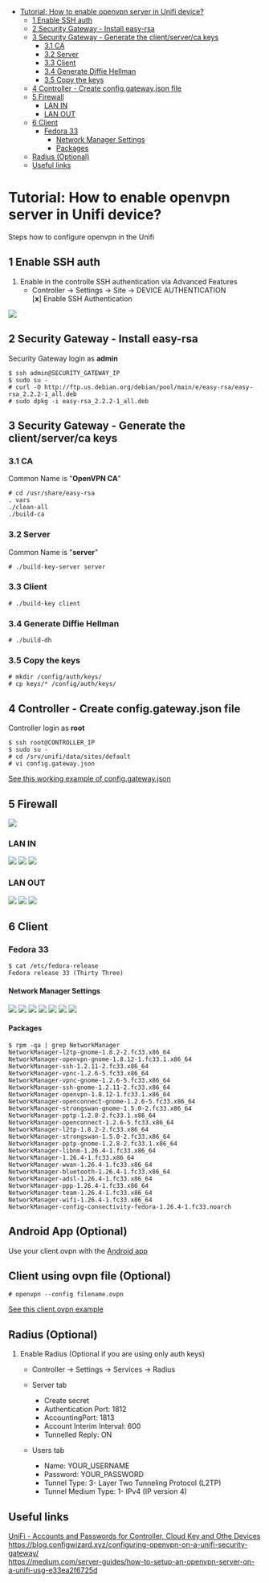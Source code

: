 - [Tutorial: How to enable openvpn server in Unifi device?](#tutorial--how-to-enable-openvpn-server-in-unifi-device-)
  * [1 Enable SSH auth](#1-enable-ssh-auth)
  * [2 Security Gateway - Install easy-rsa](#2-security-gateway---install-easy-rsa)
  * [3 Security Gateway - Generate the client/server/ca keys](#3-security-gateway---generate-the-client-server-ca-keys)
    + [3.1 CA](#31-ca)
    + [3.2 Server](#32-server)
    + [3.3 Client](#33-client)
    + [3.4 Generate Diffie Hellman](#34-generate-diffie-hellman)
    + [3.5 Copy the keys](#35-copy-the-keys)
  * [4 Controller - Create config.gateway.json file](#4-controller---create-configgatewayjson-file)
  * [5 Firewall](#5-firewall)
    + [LAN IN](#lan-in)
    + [LAN OUT](#lan-out)
  * [6 Client](#6-client)
    + [Fedora 33](#fedora-33)
      - [Network Manager Settings](#network-manager-settings)
      - [Packages](#packages)
  * [Radius (Optional)](#radius--optional-)
  * [Useful links](#useful-links)

# Tutorial: How to enable openvpn server in Unifi device?
Steps how to configure openvpn in the Unifi

## 1 Enable SSH auth
1) Enable in the controlle SSH authentication via Advanced Features
    - Controller -> Settings -> Site -> DEVICE AUTHENTICATION  
      [**x**] Enable SSH Authentication

![](/png/controller/controller-enable-ssh-auth.png)

## 2 Security Gateway - Install easy-rsa

Security Gateway login as **admin**

```
$ ssh admin@SECURITY_GATEWAY_IP
$ sudo su -
# curl -O http://ftp.us.debian.org/debian/pool/main/e/easy-rsa/easy-rsa_2.2.2-1_all.deb
# sudo dpkg -i easy-rsa_2.2.2-1_all.deb
```

## 3 Security Gateway - Generate the client/server/ca keys
### 3.1 CA
Common Name is "**OpenVPN CA**"
```
# cd /usr/share/easy-rsa
. vars
./clean-all
./build-ca
```

### 3.2 Server
Common Name is "**server**"
```
# ./build-key-server server
```

### 3.3 Client
```
# ./build-key client
```
### 3.4 Generate Diffie Hellman
```
# ./build-dh
```

### 3.5 Copy the keys
```
# mkdir /config/auth/keys/
# cp keys/* /config/auth/keys/
```

## 4 Controller - Create config.gateway.json file

Controller login as **root**

```
$ ssh root@CONTROLLER_IP
$ sudo su -
# cd /srv/unifi/data/sites/default  
# vi config.gateway.json
```
[See this working example of config.gateway.json](https://github.com/dougsland/unifi-openvpn/blob/main/CONTROLLER/srv/unifi/data/sites/default/config.gateway.json)

## 5 Firewall
![](png/controller/firewall/unifi-firewall.png)

### LAN IN
![](png/controller/firewall/LAN_IN/unifi-firewall01.png)
![](png/controller/firewall/LAN_IN/unifi-firewall02.png)
![](png/controller/firewall/LAN_IN/unifi-firewall03.png)

### LAN OUT
![](png/controller/firewall/LAN_OUT/unifi-lanout00.png)
![](png/controller/firewall/LAN_OUT/unifi-lanout01.png)
![](png/controller/firewall/LAN_OUT/unifi-lanout02.png)

## 6 Client
### Fedora 33

```
$ cat /etc/fedora-release 
Fedora release 33 (Thirty Three)
```
#### Network Manager Settings

![](/png/NetworkManager/unifi_add_vpn_00.png)
![](/png/NetworkManager/unifi_add_vpn_01.png)
![](/png/NetworkManager/unifi_add_vpn_02.png)
![](/png/NetworkManager/unifi_add_vpn_03.png)
![](/png/NetworkManager/unifi_add_vpn_04.png)
![](/png/NetworkManager/unifi_add_vpn_05.png)
![](/png/NetworkManager/unifi_add_vpn_06.png)

#### Packages
```
$ rpm -qa | grep NetworkManager
NetworkManager-l2tp-gnome-1.8.2-2.fc33.x86_64
NetworkManager-openvpn-gnome-1.8.12-1.fc33.1.x86_64
NetworkManager-ssh-1.2.11-2.fc33.x86_64
NetworkManager-vpnc-1.2.6-5.fc33.x86_64
NetworkManager-vpnc-gnome-1.2.6-5.fc33.x86_64
NetworkManager-ssh-gnome-1.2.11-2.fc33.x86_64
NetworkManager-openvpn-1.8.12-1.fc33.1.x86_64
NetworkManager-openconnect-gnome-1.2.6-5.fc33.x86_64
NetworkManager-strongswan-gnome-1.5.0-2.fc33.x86_64
NetworkManager-pptp-1.2.8-2.fc33.1.x86_64
NetworkManager-openconnect-1.2.6-5.fc33.x86_64
NetworkManager-l2tp-1.8.2-2.fc33.x86_64
NetworkManager-strongswan-1.5.0-2.fc33.x86_64
NetworkManager-pptp-gnome-1.2.8-2.fc33.1.x86_64
NetworkManager-libnm-1.26.4-1.fc33.x86_64
NetworkManager-1.26.4-1.fc33.x86_64
NetworkManager-wwan-1.26.4-1.fc33.x86_64
NetworkManager-bluetooth-1.26.4-1.fc33.x86_64
NetworkManager-adsl-1.26.4-1.fc33.x86_64
NetworkManager-ppp-1.26.4-1.fc33.x86_64
NetworkManager-team-1.26.4-1.fc33.x86_64
NetworkManager-wifi-1.26.4-1.fc33.x86_64
NetworkManager-config-connectivity-fedora-1.26.4-1.fc33.noarch
```

## Android App (Optional)
Use your client.ovpn with the [Android app](https://play.google.com/store/apps/details?id=net.openvpn.openvpn)

## Client using ovpn file (Optional)
```
# openvpn --config filename.ovpn
```
[See this client.ovpn example](https://raw.githubusercontent.com/dougsland/unifi-openvpn/main/client/ovpn/client.ovpn)

## Radius (Optional)

1) Enable Radius (Optional if you are using only auth keys)

   - Controller -> Settings -> Services -> Radius 

   - Server tab
     - Create secret
     - Authentication Port: 1812
     - AccountingPort: 1813
     - Account Interim Interval: 600
     - Tunnelled Reply: ON

   - Users tab
     - Name: YOUR_USERNAME
     - Password: YOUR_PASSWORD
     - Tunnel Type: 3- Layer Two Tunneling Protocol (L2TP)
     - Tunnel Medium Type: 1- IPv4 (IP version 4)

## Useful links
[UniFi - Accounts and Passwords for Controller, Cloud Key and Othe Devices](https://help.ui.com/hc/en-us/articles/204909374-UniFi-Accounts-and-Passwords-for-Controller-Cloud-Key-and-Other-Devices)  
https://blog.configwizard.xyz/configuring-openvpn-on-a-unifi-security-gateway/  
https://medium.com/server-guides/how-to-setup-an-openvpn-server-on-a-unifi-usg-e33ea2f6725d
